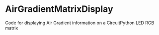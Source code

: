 # AirGradientMatrixDisplay
Code for displaying Air Gradient information on a CircuitPython LED RGB matrix
